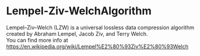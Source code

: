 # Lempel-Ziv-WelchAlgorithm
Lempel–Ziv–Welch (LZW) is a universal lossless data compression algorithm created by Abraham Lempel, Jacob Ziv, and Terry Welch. <br>
You can find more info at https://en.wikipedia.org/wiki/Lempel%E2%80%93Ziv%E2%80%93Welch
